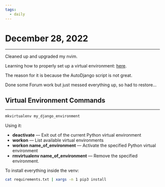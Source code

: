 ```yaml
---
tags:
  - daily
---
```


# December 28, 2022
---
Cleaned up and upgraded my nvim.

Learning how to properly set up a virtual environment: [here](https://developer.mozilla.org/en-US/docs/Learn/Server-side/Django/development_environment).

The reason for it is because the AutoDjango script is not great.

Done some Forum work but just messed everything up, so had to restore...

## Virtual Environment Commands
---
```bash
mkvirtualenv my_django_environment
```

Using it:

- **deactivate** — Exit out of the current Python virtual environment
- **workon** — List available virtual environments
- **workon name_of_environment** — Activate the specified Python virtual environment
- **rmvirtualenv name_of_environment** — Remove the specified environment.

To install everything inside the venv:

```bash
cat requirements.txt | xargs -n 1 pip3 install
```
